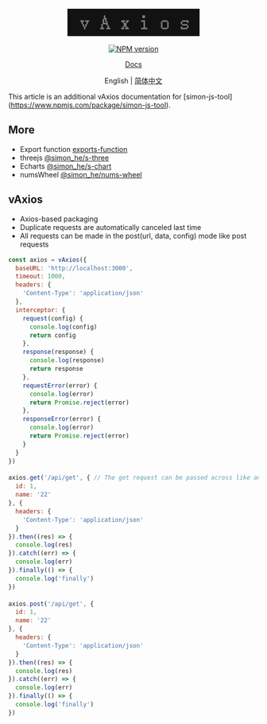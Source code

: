 <p align="center">
<img  src="./assets/icon.jpg" alt="@simon_he/v-axios">
</p>
<p align="center"><a href="https://www.npmjs.com/package/@simon_he/v-axios"><img src="https://img.shields.io/npm/v/@simon_he/vAxios?color=3fb883&amp;label=" alt="NPM version"></a></p>
<p align="center"><a href="https://www.hejian.club/posts/vAxios">Docs</a></p>
<p align="center"> English | <a href="./README.md">简体中文</a></p>

This article is an additional vAxios documentation for [simon-js-tool] (https://www.npmjs.com/package/simon-js-tool).

## More
- Export function [exports-function](https://github.com/SimonHe1995/exportsFunction)
- threejs [@simon_he/s-three](https://github.com/SimonHe1995/sThree)
- Echarts [@simon_he/s-chart](https://github.com/SimonHe1995/sCharts)
- numsWheel [@simon_he/nums-wheel](https://github.com/SimonHe1995/numsWheel)

## vAxios
- Axios-based packaging
- Duplicate requests are automatically canceled last time
- All requests can be made in the post(url, data, config) mode like post requests
```js
const axios = vAxios({
  baseURL: 'http://localhost:3000',
  timeout: 1000,
  headers: {
    'Content-Type': 'application/json'
  },
  interceptor: {
    request(config) {
      console.log(config)
      return config
    },
    response(response) {
      console.log(response)
      return response
    },
    requestError(error) {
      console.log(error)
      return Promise.reject(error)
    },
    responseError(error) {
      console.log(error)
      return Promise.reject(error)
    }
  }
})

axios.get('/api/get', { // The get request can be passed across like any other request
  id: 1,
  name: '22'
}, {
  headers: {
    'Content-Type': 'application/json'
  }
}).then((res) => {
  console.log(res)
}).catch((err) => {
  console.log(err)
}).finally(() => {
  console.log('finally')
})

axios.post('/api/get', {
  id: 1,
  name: '22'
}, {
  headers: {
    'Content-Type': 'application/json'
  }
}).then((res) => {
  console.log(res)
}).catch((err) => {
  console.log(err)
}).finally(() => {
  console.log('finally')
})
```

